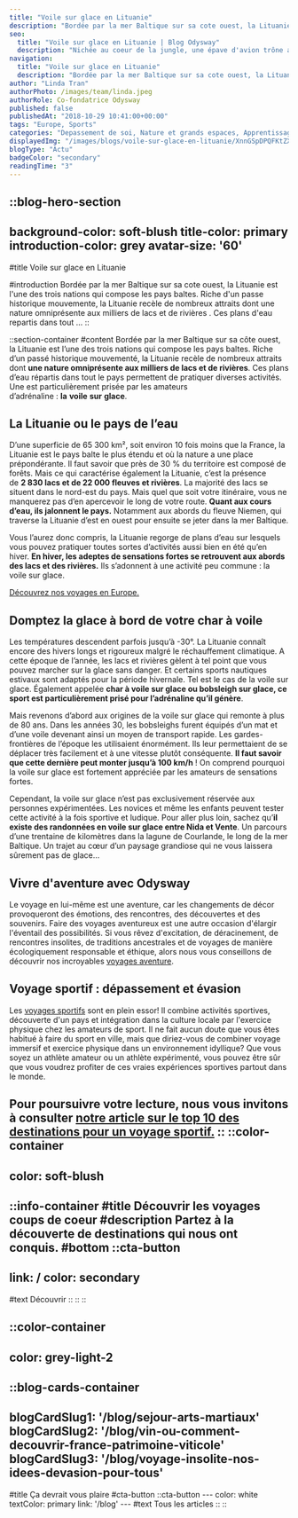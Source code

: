 ```yaml
---
title: "Voile sur glace en Lituanie"
description: "Bordée par la mer Baltique sur sa cote ouest, la Lituanie est l'une des trois nations qui compose les pays baltes. Riche d'un passe historique mouvemente, la Lituanie recèle de nombreux attraits dont une nature omniprésente aux milliers de lacs et de rivières . Ces plans d'eau repartis dans tout ..."
seo:
  title: "Voile sur glace en Lituanie | Blog Odysway"
  description: "Nichée au coeur de la jungle, une épave d'avion trône au milieu des arbres, son nez dresse vers le ciel. Dormez dans ce lieu atypique!"
navigation:
  title: "Voile sur glace en Lituanie"
  description: "Bordée par la mer Baltique sur sa cote ouest, la Lituanie est l'une des trois nations qui compose les pays baltes. Riche d'un passe historique mouvemente, la Lituanie recèle de nombreux attraits dont une nature omniprésente aux milliers de lacs et de rivières . Ces plans d'eau repartis dans tout ..."
author: "Linda Tran"
authorPhoto: /images/team/linda.jpeg
authorRole: Co-fondatrice Odysway
published: false
publishedAt: "2018-10-29 10:41:00+00:00"
tags: "Europe, Sports"
categories: "Depassement de soi, Nature et grands espaces, Apprentissage"
displayedImg: "/images/blogs/voile-sur-glace-en-lituanie/XnnGSpDPQFKtZXLQByic.jpg"
blogType: "Actu"
badgeColor: "secondary"
readingTime: "3"
---
```


::blog-hero-section
---
background-color: soft-blush
title-color: primary
introduction-color: grey
avatar-size: '60'
---
#title
Voile sur glace en Lituanie

#introduction
Bordée par la mer Baltique sur sa cote ouest, la Lituanie est l'une des trois nations qui compose les pays baltes. Riche d'un passe historique mouvemente, la Lituanie recèle de nombreux attraits dont une nature omniprésente aux milliers de lacs et de rivières . Ces plans d'eau repartis dans tout ...
::

::section-container
#content
Bordée par la mer Baltique sur sa côte ouest, la Lituanie est l’une des trois nations qui compose les pays baltes. Riche d’un passé historique mouvementé, la Lituanie recèle de nombreux attraits dont **une nature omniprésente aux milliers de lacs et de rivières**. Ces plans d’eau répartis dans tout le pays permettent de pratiquer diverses activités. Une est particulièrement prisée par les amateurs d’adrénaline : **la** **voile** **sur** **glace**.

## La Lituanie ou le pays de l’eau

D’une superficie de 65 300 km², soit environ 10 fois moins que la France, la Lituanie est le pays balte le plus étendu et où la nature a une place prépondérante. Il faut savoir que près de 30 % du territoire est composé de forêts. Mais ce qui caractérise également la Lituanie, c’est la présence de **2 830 lacs et de 22 000 fleuves et rivières**. La majorité des lacs se situent dans le nord-est du pays. Mais quel que soit votre itinéraire, vous ne manquerez pas d’en apercevoir le long de votre route. **Quant aux cours d’eau, ils jalonnent le pays.** Notamment aux abords du fleuve Niemen, qui traverse la Lituanie d’est en ouest pour ensuite se jeter dans la mer Baltique.

Vous l’aurez donc compris, la Lituanie regorge de plans d’eau sur lesquels vous pouvez pratiquer toutes sortes d’activités aussi bien en été qu’en hiver. **En hiver, les adeptes de sensations fortes se retrouvent aux abords des lacs et des rivières.** Ils s’adonnent à une activité peu commune : la voile sur glace.

[Découvrez nos voyages en Europe.](https://odysway.com/destinations/europe)

## Domptez la glace à bord de votre char à voile

Les températures descendent parfois jusqu’à -30°. La Lituanie connaît encore des hivers longs et rigoureux malgré le réchauffement climatique. A cette époque de l’année, les lacs et rivières gèlent à tel point que vous pouvez marcher sur la glace sans danger. Et certains sports nautiques estivaux sont adaptés pour la période hivernale. Tel est le cas de la voile sur glace. Également appelée **char à voile sur glace ou bobsleigh sur glace, ce sport est particulièrement prisé pour l’adrénaline qu’il génère**.

Mais revenons d’abord aux origines de la voile sur glace qui remonte à plus de 80 ans. Dans les années 30, les bobsleighs furent équipés d’un mat et d’une voile devenant ainsi un moyen de transport rapide. Les gardes-frontières de l’époque les utilisaient énormément. Ils leur permettaient de se déplacer très facilement et à une vitesse plutôt conséquente. **Il faut savoir que cette dernière peut monter jusqu’à 100 km/h** ! On comprend pourquoi la voile sur glace est fortement appréciée par les amateurs de sensations fortes.

Cependant, la voile sur glace n’est pas exclusivement réservée aux personnes expérimentées. Les novices et même les enfants peuvent tester cette activité à la fois sportive et ludique. Pour aller plus loin, sachez qu’**il existe des randonnées en voile sur glace entre Nida et Vente**. Un parcours d’une trentaine de kilomètres dans la lagune de Courlande, le long de la mer Baltique. Un trajet au cœur d’un paysage grandiose qui ne vous laissera sûrement pas de glace…

## Vivre d'aventure avec Odysway

Le voyage en lui-même est une aventure, car les changements de décor provoqueront des émotions, des rencontres, des découvertes et des souvenirs. Faire des voyages aventureux est une autre occasion d'élargir l'éventail des possibilités. Si vous rêvez d'excitation, de déracinement, de rencontres insolites, de traditions ancestrales et de voyages de manière écologiquement responsable et éthique, alors nous vous conseillons de découvrir nos incroyables [voyages aventure](https://odysway.com/thematiques/voyage-aventure).

## Voyage sportif : dépassement et évasion

Les [voyages sportifs](https://odysway.com/thematiques/voyage-sportif) sont en plein essor! Il combine activités sportives, découverte d'un pays et intégration dans la culture locale par l'exercice physique chez les amateurs de sport. Il ne fait aucun doute que vous êtes habitué à faire du sport en ville, mais que diriez-vous de combiner voyage immersif et exercice physique dans un environnement idyllique? Que vous soyez un athlète amateur ou un athlète expérimenté, vous pouvez être sûr que vous voudrez profiter de ces vraies expériences sportives partout dans le monde.

Pour poursuivre votre lecture, nous vous invitons à consulter [notre article sur le top 10 des destinations pour un voyage sportif.](https://odysway.com/top-10-destinations-voyage-sportif)
::
::color-container
---
color: soft-blush
---
  ::info-container
  #title
  Découvrir les voyages coups de coeur
  #description
  Partez à la découverte de destinations qui nous ont conquis.
  #bottom
  ::cta-button
  ---
  link: /
  color: secondary
  ---
  #text
  Découvrir
  ::
  ::
::

::color-container
---
color: grey-light-2
---
  ::blog-cards-container
  ---
  blogCardSlug1: '/blog/sejour-arts-martiaux' 
  blogCardSlug2: '/blog/vin-ou-comment-decouvrir-france-patrimoine-viticole' 
  blogCardSlug3: '/blog/voyage-insolite-nos-idees-devasion-pour-tous' 
  ---
  #title
  Ça devrait vous plaire
  #cta-button
    ::cta-button
    ---
    color: white
    textColor: primary
    link: '/blog'
    ---
    #text
    Tous les  articles
    ::
  ::
